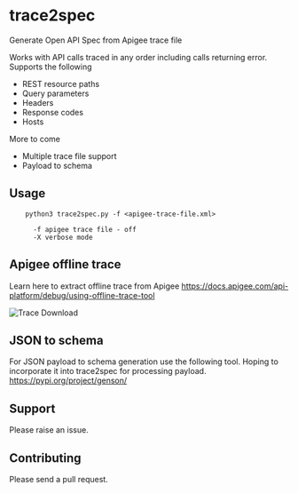 # trace2spec
Generate Open API Spec from Apigee trace file

Works with API calls traced in any order including calls returning error. Supports the following 
 * REST resource paths
 * Query parameters
 * Headers
 * Response codes
 * Hosts

More to come
 * Multiple trace file support
 * Payload to schema

## Usage
```
    python3 trace2spec.py -f <apigee-trace-file.xml>

      -f apigee trace file - off
      -X verbose mode
```

## Apigee offline trace
Learn here to extract offline trace from Apigee
https://docs.apigee.com/api-platform/debug/using-offline-trace-tool

![Trace Download](https://docs.apigee.com/api-platform/images/download-trace-button-full.png "How to download offline trace file")

## JSON to schema
For JSON payload to schema generation use the following tool. Hoping to incorporate it into trace2spec for processing payload.
https://pypi.org/project/genson/

## Support
Please raise an issue.

## Contributing
Please send a pull request.
